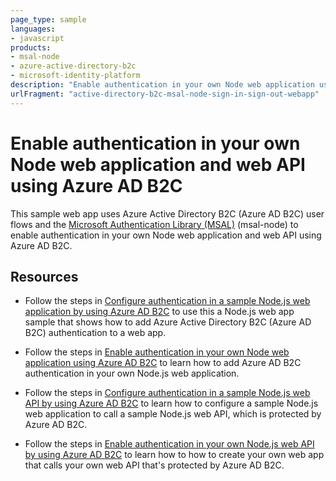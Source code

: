 ```yaml
---
page_type: sample
languages:
- javascript
products:
- msal-node
- azure-active-directory-b2c
- microsoft-identity-platform
description: "Enable authentication in your own Node web application using Azure AD B2C"
urlFragment: "active-directory-b2c-msal-node-sign-in-sign-out-webapp"
---
```


# Enable authentication in your own Node web application and web API using Azure AD B2C

This sample web app uses Azure Active Directory B2C (Azure AD B2C) user flows and the [Microsoft Authentication Library (MSAL)](https://github.com/AzureAD/microsoft-authentication-library-for-js/tree/dev/lib/msal-node) (msal-node) to enable authentication in your own Node web application and web API using Azure AD B2C.

## Resources

- Follow the steps in [Configure authentication in a sample Node.js web application by using Azure AD B2C](https://docs.microsoft.com/azure/active-directory-b2c/configure-a-sample-node-web-app) to use this a Node.js web app sample that shows how to add Azure Active Directory B2C (Azure AD B2C) authentication to a web app.

- Follow the steps in [Enable authentication in your own Node web application using Azure AD B2C](https://docs.microsoft.com/azure/active-directory-b2c/enable-authentication-in-node-web-app) to learn how to add Azure AD B2C authentication in your own Node.js web application.

- Follow the steps in [Configure authentication in a sample Node.js web API by using Azure AD B2C](https://docs.microsoft.com/azure/active-directory-b2c/configure-authentication-in-sample-node-web-app-with-api) to learn how to configure a sample Node.js web application to call a sample Node.js web API, which is protected by Azure AD B2C.

- Follow the steps in [Enable authentication in your own Node.js web API by using Azure AD B2C](https://docs.microsoft.com/azure/active-directory-b2c/enable-authentication-in-node-web-app-with-api) to learn how to how to create your own web app that calls your own web API that's protected by Azure AD B2C.
